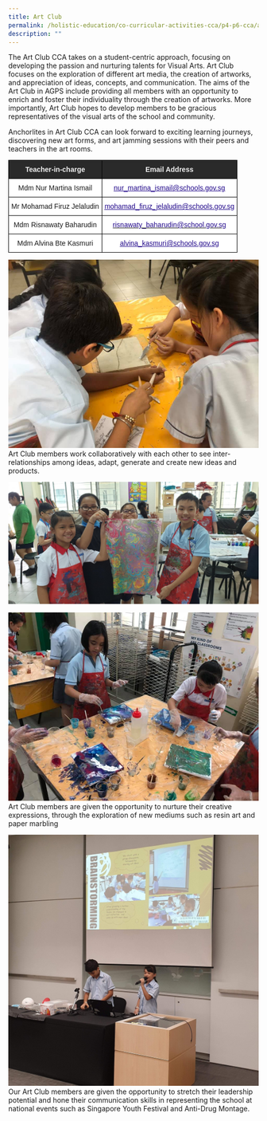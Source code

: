 ```yaml
---
title: Art Club
permalink: /holistic-education/co-curricular-activities-cca/p4-p6-cca/aesthetics/art-club/
description: ""
---
```

The Art Club CCA takes on a student-centric approach, focusing on developing the passion and nurturing talents for Visual Arts. Art Club focuses on the exploration of different art media, the creation of artworks, and appreciation of ideas, concepts, and communication. The aims of the Art Club in AGPS include providing all members with an opportunity to enrich and foster their individuality through the creation of artworks. More importantly, Art Club hopes to develop members to be gracious representatives of the visual arts of the school and community.

  

Anchorlites in Art Club CCA can look forward to exciting learning journeys, discovering new art forms, and art jamming sessions with their peers and teachers in the art rooms.

<style type="text/css">
.tg  {border-collapse:collapse;border-spacing:0;}
.tg td{border-color:black;border-style:solid;border-width:1px;font-family:Arial, sans-serif;font-size:14px;
  overflow:hidden;padding:10px 5px;word-break:normal;}
.tg th{border-color:black;border-style:solid;border-width:1px;font-family:Arial, sans-serif;font-size:14px;
  font-weight:normal;overflow:hidden;padding:10px 5px;word-break:normal;}
.tg .tg-2705{background-color:#2A2A2A;color:#EEE;font-weight:bold;text-align:center;vertical-align:middle}
.tg .tg-f4yw{background-color:#FFF;text-align:center;vertical-align:middle}
.tg .tg-0pyt{background-color:#FFF;color:#21088A;font-weight:bold;text-align:center;text-decoration:underline;vertical-align:top}
.tg .tg-vtmj{background-color:#FFF;color:#21088A;font-weight:bold;text-align:center;vertical-align:top}
</style>
<table class="tg">
<thead>
  <tr>
    <th class="tg-2705"><span style="color:#EEE;background-color:#2A2A2A">Teacher-in-charge</span></th>
    <th class="tg-2705"><span style="color:#EEE;background-color:#2A2A2A">Email Address</span></th>
  </tr>
</thead>
<tbody>
  <tr>
    <td class="tg-f4yw">Mdm Nur Martina Ismail</td>
    <td class="tg-0pyt"><a href="mailto:nur_martina_ismail@schools.gov.sg"><span style="font-weight:500;text-decoration:underline;color:#21088A">nur_martina_ismail@schools.gov.sg</span></a></td>
  </tr>
  <tr>
    <td class="tg-f4yw">Mr Mohamad Firuz Jelaludin</td>
    <td class="tg-0pyt"><a href="mailto:mohamad_firuz_jelaludin@schools.gov.sg"><span style="font-weight:500;text-decoration:underline;color:#21088A">mohamad_firuz_jelaludin@schools.gov.sg</span></a></td>
  </tr>
  <tr>
    <td class="tg-f4yw">Mdm Risnawaty Baharudin<br></td>
    <td class="tg-vtmj"><a href="mailto:risnawaty_baharudin@school.gov.sg"><span style="font-weight:500;text-decoration:none;color:#21088A">risnawaty_baharudin@school.gov.sg</span></a><br></td>
  </tr>
  <tr>
    <td class="tg-f4yw">Mdm Alvina Bte Kasmuri<br></td>
    <td class="tg-0pyt"><a href="mailto:alvina_kasmuri@schools.gov.sg"><span style="font-weight:500;text-decoration:underline;color:#21088A">alvina_kasmuri@schools.gov.sg</span></a></td>
  </tr>
</tbody>
</table>

![Experimenting new materials](/images/CCA/Cognitive/Media%20Arts%20Design/Experimenting%20new%20materials.jpg)
Art Club members work collaboratively with each other to see inter-relationships among ideas, adapt, generate and create new ideas and products.

![Paper Marbling](/images/CCA/Cognitive/Media%20Arts%20Design/Paper%20Marbling.jpg)

![Resin Workshop](/images/CCA/Cognitive/Media%20Arts%20Design/Resin%20Workshop.jpg)
Art Club members are given the opportunity to nurture their creative expressions, through the exploration of new mediums such as resin art and paper marbling

![Representing Anchor Green](/images/CCA/Cognitive/Media%20Arts%20Design/Representing%20Anchor%20Green.jpg)
Our Art Club members are given the opportunity to stretch their leadership potential and hone their communication skills in representing the school at national events such as Singapore Youth Festival and Anti-Drug Montage.
